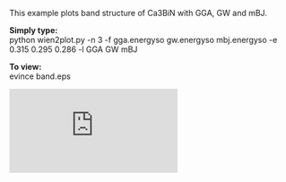This example plots band structure of Ca3BiN with GGA, GW and mBJ.

**Simply type:** <br />
python wien2plot.py -n 3 -f gga.energyso gw.energyso mbj.energyso -e 0.315 0.295 0.286 -l GGA GW mBJ

**To view:** <br />
evince band.eps

![](https://github.com/wfgoh/wien2plot/blob/master/example/band.pdf)
